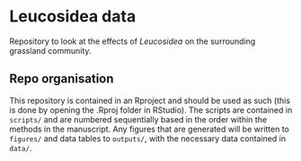 # Leucosidea data

Repository to look at the effects of *Leucosidea* on the surrounding grassland community. 

## Repo organisation

This repository is contained in an Rproject and should be used as such (this is done by opening the .Rproj folder in RStudio). The scripts are contained in `scripts/` and are numbered sequentially based in the order within the methods in the manuscript. Any figures that are generated will be written to `figures/` and data tables to `outputs/`, with the necessary data contained in `data/`.